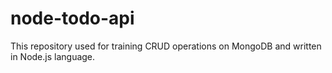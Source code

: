 # node-todo-api

This repository used for training CRUD operations on MongoDB and written in Node.js language.

